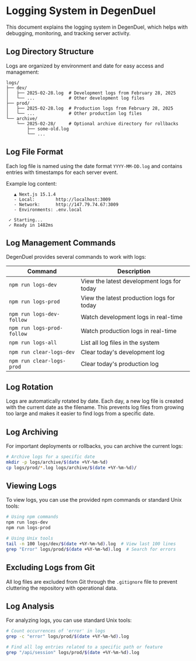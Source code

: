 # Logging System in DegenDuel

This document explains the logging system in DegenDuel, which helps with debugging, monitoring, and tracking server activity.

## Log Directory Structure

Logs are organized by environment and date for easy access and management:

```
logs/
├── dev/
│   ├── 2025-02-28.log  # Development logs from February 28, 2025
│   └── ...             # Other development log files
├── prod/
│   ├── 2025-02-28.log  # Production logs from February 28, 2025
│   └── ...             # Other production log files
└── archive/
    └── 2025-02-28/     # Optional archive directory for rollbacks
        ├── some-old.log
        └── ...
```

## Log File Format

Each log file is named using the date format `YYYY-MM-DD.log` and contains entries with timestamps for each server event.

Example log content:
```
   ▲ Next.js 15.1.4
   - Local:        http://localhost:3009
   - Network:      http://147.79.74.67:3009
   - Environments: .env.local

 ✓ Starting...
 ✓ Ready in 1482ms
```

## Log Management Commands

DegenDuel provides several commands to work with logs:

| Command | Description |
|---------|-------------|
| `npm run logs-dev` | View the latest development logs for today |
| `npm run logs-prod` | View the latest production logs for today |
| `npm run logs-dev-follow` | Watch development logs in real-time |
| `npm run logs-prod-follow` | Watch production logs in real-time |
| `npm run logs-all` | List all log files in the system |
| `npm run clear-logs-dev` | Clear today's development log |
| `npm run clear-logs-prod` | Clear today's production log |

## Log Rotation

Logs are automatically rotated by date. Each day, a new log file is created with the current date as the filename. This prevents log files from growing too large and makes it easier to find logs from a specific date.

## Log Archiving

For important deployments or rollbacks, you can archive the current logs:

```bash
# Archive logs for a specific date
mkdir -p logs/archive/$(date +%Y-%m-%d)
cp logs/prod/*.log logs/archive/$(date +%Y-%m-%d)/
```

## Viewing Logs

To view logs, you can use the provided npm commands or standard Unix tools:

```bash
# Using npm commands
npm run logs-dev
npm run logs-prod

# Using Unix tools
tail -n 100 logs/dev/$(date +%Y-%m-%d).log  # View last 100 lines
grep "Error" logs/prod/$(date +%Y-%m-%d).log  # Search for errors
```

## Excluding Logs from Git

All log files are excluded from Git through the `.gitignore` file to prevent cluttering the repository with operational data.

## Log Analysis

For analyzing logs, you can use standard Unix tools:

```bash
# Count occurrences of 'error' in logs
grep -c "error" logs/prod/$(date +%Y-%m-%d).log

# Find all log entries related to a specific path or feature
grep "/api/session" logs/prod/$(date +%Y-%m-%d).log
```